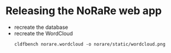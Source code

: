 # Releasing the NoRaRe web app

- recreate the database
- recreate the WordCloud
  ```shell
  cldfbench norare.wordcloud -o norare/static/wordcloud.png
  ```
